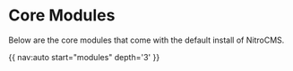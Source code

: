 # Core Modules

Below are the core modules that come with the default install of NitroCMS.

</div>
<div class="doc_content">

{{ nav:auto start="modules" depth='3' }}
